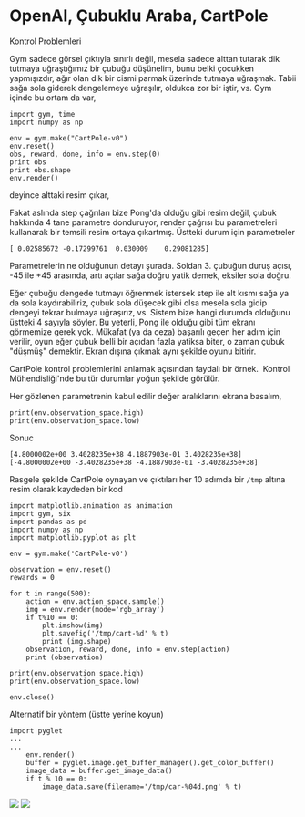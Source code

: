 # OpenAI, Çubuklu Araba, CartPole

Kontrol Problemleri

Gym sadece görsel çıktıyla sınırlı değil, mesela sadece alttan tutarak
dik tutmaya uğraştığımız bir çubuğu düşünelim, bunu belki çocukken
yapmışızdır, ağır olan dik bir cismi parmak üzerinde tutmaya
uğraşmak. Tabii sağa sola giderek dengelemeye uğraşılır, oldukca zor
bir iştir, vs. Gym içinde bu ortam da var,

```
import gym, time
import numpy as np

env = gym.make("CartPole-v0")
env.reset()
obs, reward, done, info = env.step(0)
print obs
print obs.shape
env.render()
```

deyince alttaki resim çıkar,

Fakat aslında step çağrıları bize Pong'da olduğu gibi resim değil,
çubuk hakkında 4 tane parametre donduruyor, render çağrısı bu
parametreleri kullanarak bir temsili resim ortaya çıkartmış. Üstteki
durum için parametreler

```
[ 0.02585672 -0.17299761  0.030009    0.29081285]
```

Parametrelerin ne olduğunun detayı şurada. Soldan 3. çubuğun duruş
açısı, -45 ile +45 arasında, artı açılar sağa doğru yatik demek,
eksiler sola doğru. 

Eğer çubuğu dengede tutmayı öğrenmek istersek step ile alt kısmı sağa
ya da sola kaydırabiliriz, çubuk sola düşecek gibi olsa mesela sola
gidip dengeyi tekrar bulmaya uğraşırız, vs. Sistem bize hangi durumda
olduğunu üstteki 4 sayıyla söyler. Bu yeterli, Pong ile olduğu gibi
tüm ekranı görmemize gerek yok. Mükafat (ya da ceza) başarılı geçen
her adım için verilir, oyun eğer çubuk belli bir açıdan fazla yatiksa
biter, o zaman çubuk "düşmüş" demektir. Ekran dışına çıkmak aynı
şekilde oyunu bitirir.

CartPole kontrol problemlerini anlamak açısından faydalı bir
örnek.  Kontrol Mühendisliği'nde bu tür durumlar yoğun şekilde
görülür.

Her gözlenen parametrenin kabul edilir değer aralıklarını ekrana basalım,

```
print(env.observation_space.high)
print(env.observation_space.low)
```

Sonuc

```
[4.8000002e+00 3.4028235e+38 4.1887903e-01 3.4028235e+38]
[-4.8000002e+00 -3.4028235e+38 -4.1887903e-01 -3.4028235e+38]
```

Rasgele şekilde CartPole oynayan ve çıktıları her 10 adımda bir `/tmp`
altına resim olarak kaydeden bir kod

```
import matplotlib.animation as animation
import gym, six
import pandas as pd
import numpy as np
import matplotlib.pyplot as plt

env = gym.make('CartPole-v0')

observation = env.reset() 
rewards = 0

for t in range(500):
    action = env.action_space.sample() 
    img = env.render(mode='rgb_array') 
    if t%10 == 0:
        plt.imshow(img)
        plt.savefig('/tmp/cart-%d' % t)
        print (img.shape)
    observation, reward, done, info = env.step(action)
    print (observation)

print(env.observation_space.high)
print(env.observation_space.low)
    
env.close()
```

Alternatif bir yöntem (üstte yerine koyun)

```
import pyglet
...
...
    env.render()
    buffer = pyglet.image.get_buffer_manager().get_color_buffer()            
    image_data = buffer.get_image_data()
    if t % 10 == 0:
        image_data.save(filename='/tmp/car-%04d.png' % t)
```


![](Screenshot%2Bfrom%2B2017-09-14%2B13-50-00.png)
![](https://1.bp.blogspot.com/-CqgBg7345gc/XSMCYQgmbBI/AAAAAAAAB0s/e5qqzGvucLcZ9MseCOg-K2SDVI83I9ApwCLcBGAs/s1600/Screenshot%25252Bfrom%25252B2017-09-14%25252B13-50-00.png)
